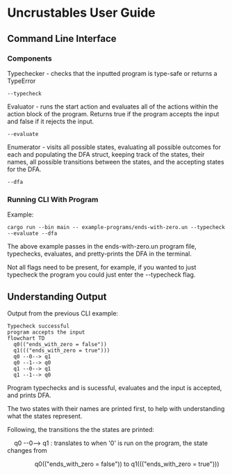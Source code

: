 # Uncrustables User Guide

## Command Line Interface

### Components

Typechecker -  checks that the inputted program is type-safe or returns a TypeError
```
--typecheck
```
Evaluator -  runs the start action and evaluates all of the actions within the action 
block of the program. Returns true if the program accepts the input and false if it 
rejects the input.
```
--evaluate
```
Enumerator - visits all possible states, evaluating all possible outcomes for each 
and populating the DFA struct, keeping track of the states, their names, all possible 
transitions between the states, and the accepting states for the DFA.
```
--dfa
```

### Running CLI With Program

Example:
```
cargo run --bin main -- example-programs/ends-with-zero.un --typecheck --evaluate --dfa
```
The above example passes in the ends-with-zero.un program file, typechecks, evaluates,
and pretty-prints the DFA in the terminal.

Not all flags need to be present, for example, if you wanted to just typecheck the 
program you could just enter the --typecheck flag.

## Understanding Output

Output from the previous CLI example:
```
Typecheck successful
program accepts the input
flowchart TD
  q0(("ends_with_zero = false"))
  q1((("ends_with_zero = true")))
  q0 --0--> q1
  q0 --1--> q0
  q1 --0--> q1
  q1 --1--> q0
```
Program typechecks and is sucessful, evaluates and the input is accepted, and prints DFA.

The two states with their names are printed first, to help with understanding what the 
states represent.

Following, the transitions the the states are printed:

&nbsp;&nbsp;&nbsp;&nbsp;q0 --0--> q1 : translates to when '0' is run on the program, the state changes from

&nbsp;&nbsp;&nbsp;&nbsp;&nbsp;&nbsp;&nbsp;&nbsp;&nbsp;&nbsp;&nbsp;&nbsp;&nbsp;&nbsp;&nbsp;&nbsp;q0(("ends_with_zero = false")) to q1((("ends_with_zero = true")))







